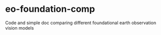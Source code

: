 # eo-foundation-comp
Code and simple doc comparing different foundational earth observation vision models
